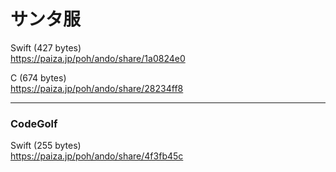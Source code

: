 サンタ服
========
  
  
Swift (427 bytes)  
https://paiza.jp/poh/ando/share/1a0824e0  
  
  
C (674 bytes)  
https://paiza.jp/poh/ando/share/28234ff8  
  
  
  
-----
### CodeGolf  
  
  
Swift (255 bytes)  
https://paiza.jp/poh/ando/share/4f3fb45c  
